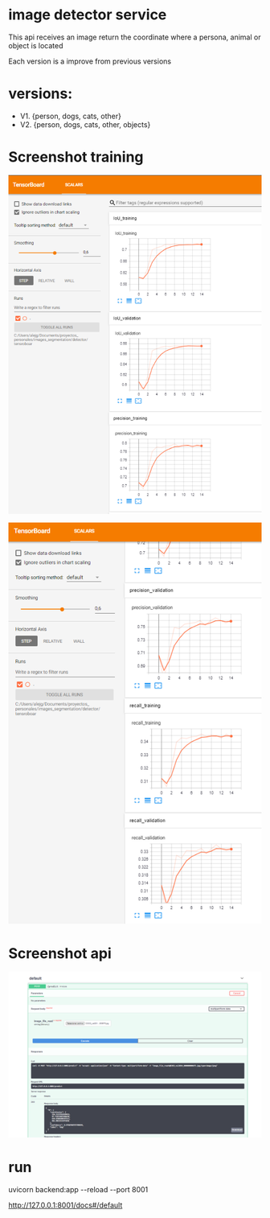 # image detector service

This api receives an image return the coordinate where a persona, animal or object is located

Each version is a improve from previous versions
# versions:


- V1. {person, dogs, cats, other}
- V2. {person, dogs, cats, other, objects}

# Screenshot training

![Screenshot](tensorboard1.PNG)

![Screenshot](tensorboard2.PNG)

# Screenshot api
![Screenshot](apidemo.PNG)


# run 

uvicorn backend:app --reload --port 8001

http://127.0.0.1:8001/docs#/default


